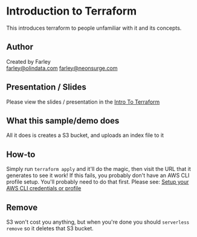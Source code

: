 # Introduction to Terraform
This introduces terraform to people unfamiliar with it and its concepts.

## Author
Created by Farley  <br>
<farley@olindata.com> <farley@neonsurge.com>

## Presentation / Slides
Please view the slides / presentation in the [Intro To Terraform](Intro_to_Terraform.pdf)

## What this sample/demo does
All it does is creates a S3 bucket, and uploads an index file to it

## How-to
Simply run `terraform apply` and it'll do the magic, then visit the URL that it generates to see it work!  If this fails, you probably don't have an AWS CLI profile setup.  You'll probably need to do that first.  Please see: [Setup your AWS CLI credentials or profile](https://serverless.com/framework/docs/providers/aws/guide/credentials/)

## Remove
S3 won't cost you anything, but when you're done you should `serverless remove` so it deletes that S3 bucket.
